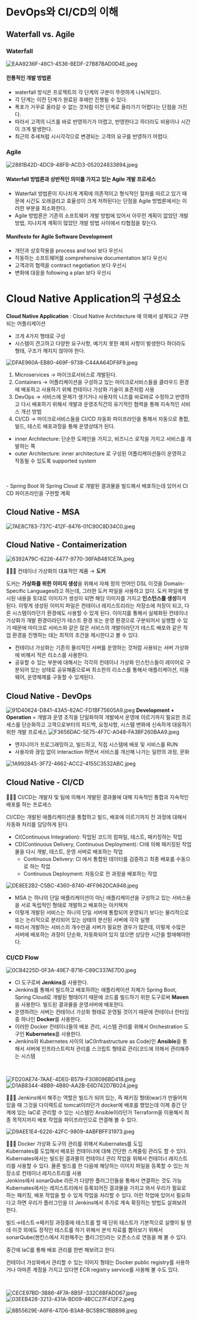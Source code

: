 # DevOps와 CI/CD의 이해
## Waterfall vs. Agile
### Waterfall
![EAA9236F-46C1-4536-BEDF-27B87BAD0D4E.jpeg](..%2F..%2F..%2F..%2F..%2F..%2FPictures%2FPhotos%20Library.photoslibrary%2Foriginals%2FE%2FEAA9236F-46C1-4536-BEDF-27B87BAD0D4E.jpeg)

#### 전통적인 개발 방법론
- waterfall 방식은 프로젝트의 각 단계의 구분이 뚜렷하게 나눠져있다.
- 각 단계는 이전 단계가 완료된 후에만 진행될 수 있다.
- 폭포가 거꾸로 올라갈 수 없는 것처럼 이전 단계로 올라가기 어렵다는 단점을 가진다.
- 따라서 고객의 니즈를 바로 반영하기가 어렵고, 반영한다고 하더라도 비용이나 시간이 크게 발생한다.
- 최근의 추세처럼 시시각각으로 변경되는 고객의 요구를 반영하기 어렵다.

### Agile
![2881B42D-4DC9-48FB-ACD3-052024833894.jpeg](..%2F..%2F..%2F..%2F..%2F..%2FPictures%2FPhotos%20Library.photoslibrary%2Foriginals%2F2%2F2881B42D-4DC9-48FB-ACD3-052024833894.jpeg)
#### Waterfall 방법론과 상반적인 의미를 가지고 있는 Agile 개발 프로세스

- Waterfall 방법론이 지나치게 계획에 의존적이고 형식적인 절차를 따르고 있기 때문에 시간도 오래걸리고 효율성이 크게 저하된다는 단점을 Agile 방법론에서는 이러한 부분을 최소화한다.
- Agile 방법론은 기존의 소프트웨어 개발 방법에 있어서 아무런 계획이 없었던 개발 방법, 지나치게 계획이 많았던 개발 방법 사이에서 타협점을 찾는다.

#### Manifesto for Agile Software Development

- 개인과 상호작용을 process and tool 보다 우선시
- 작동하는 소프트웨어를 comprehensive documentation 보다 우선시
- 고객과의 협력을 contract negotiation 보다 우선시
- 변화에 대응을 following a plan 보다 우선시

# Cloud Native Application의 구성요소
**Cloud Native Application** : Cloud Native Architecture 에 의해서 설계되고 구현되는 어플리케이션

- 크게 4가지 형태로 구성
- 시스템이 견고하고 다양한 요구사항, 예기치 못한 예외 사항이 발생한다 하더라도 형태, 구조가 깨지지 않아야 한다.

![DFAE960A-EB80-469F-9738-C44AA64DF6F9.jpeg](..%2F..%2F..%2F..%2F..%2F..%2FPictures%2FPhotos%20Library.photoslibrary%2Foriginals%2FD%2FDFAE960A-EB80-469F-9738-C44AA64DF6F9.jpeg)

1. Microservices -> 마이크로서비스로 개발된다.
2. Containers -> 어플리케이션을 구성하고 있는 마이크로서비스들을 클라우드 환경에 배포하고 사용하기 위해 컨테이너 가상화 기술이 표준처럼 사용
3. DevOps -> 서비스에 문제가 생기거나 사용자의 니즈를 바로바로 수정하고 반영하고 다시 배포하기 위해서 개발과 운영조직간의 유기적인 협력을 통해 지속적인 서비스 개선 방법
4. CI/CD -> 마이크로서비스들을 CI/CD 자동화 파이프라인을 통해서 자동으로 통합, 빌드, 테스트 배포과정을 통해 운영상태가 된다.

- inner Architecture: 단순한 도메인을 가지고, 비즈니스 로직을 가지고 서비스를 개발하는 쪽
- outer Architecture: inner architecture 로 구성된 어플리케이션들이 운영하고 작동될 수 있도록 supported system
<br>
<br>
- Spring Boot 와 Spring Cloud 로 개발된 결과물을 빌드해서 배포하는데 있어서 CI CD 파이프라인을 구현할 계획

## Cloud Native - MSA
![7AE8C783-737C-412F-8476-01C90C8D34C0.jpeg](..%2F..%2F..%2F..%2F..%2F..%2FPictures%2FPhotos%20Library.photoslibrary%2Foriginals%2F7%2F7AE8C783-737C-412F-8476-01C90C8D34C0.jpeg)

## Cloud Native - Contaimerization
![6392A79C-6226-4477-9770-36FAB481CE7A.jpeg](..%2F..%2F..%2F..%2F..%2F..%2FPictures%2FPhotos%20Library.photoslibrary%2Foriginals%2F6%2F6392A79C-6226-4477-9770-36FAB481CE7A.jpeg)
<aside>

🧑🏻‍🏫 컨테이너 가상화의 대표적인 제품 → **도커**

도커는 **가상화를 위한 이미지 생성**을 위해서 자체 정의 언어인 DSL 이것을 Domain-Specific Languages라고 하는데, 그러한 도커 파일을 사용하고 있다.
도커 파일에 명시된 내용을 토대로 이미지가 생성이 되면 해당 이미지를 가지고 **인스턴스를 생성**하게 된다.
이렇게 생성된 이미지 파일은 컨테이너 레지스트리라는 저장소에 저장이 되고, 다른 시스템이라던가 환경에도 사용할 수 있게 된다.
이미지를 통해서 실체화된 컨테이너 가상화가 개발 환경이라던가 테스트 환경 또는 운영 환경으로 구분되어서 실행할 수 있기 때문에 마이크로 서비스와 같은 많은 서비스의 개발이라던가 테스트 배포와 같은 작업 환경을 진행하는 데는 최적의 조건을 제시한다고 볼 수 있다.

- 컨테이너 가상화는 기존의 물리적인 서버를 운영하는 것처럼 사용되는 서버 가상화에 비해서 적은 리소스를 사용한다.
- 공유할 수 있는 부분에 대해서는 각각의 컨테이너 가상화 인스턴스들이 레이어로 구분되어 있는 상태로 공유해줌으로써 최소한의 리소스를 통해서 애플리케이션, 미들웨어, 운영체제를 구동할 수 있게된다.
</aside>

## Cloud Native - DevOps
![91D40624-D841-43A5-82AC-FD1BF75605A9.jpeg](..%2F..%2F..%2F..%2F..%2F..%2FPictures%2FPhotos%20Library.photoslibrary%2Foriginals%2F9%2F91D40624-D841-43A5-82AC-FD1BF75605A9.jpeg)
**Development + Operation** =
개발과 운영 조직을 단일화하여 개발에서 운영에 이르기까지 필요한 프로세스를 단순화하고 고객으로부터의 피드백, 요청사항, 시스템 변화에 신속하게 대응하기 위한 개발 프로세스
![F3656DAC-5E75-4F7C-A048-FA3BF260BAA9.jpeg](..%2F..%2F..%2F..%2F..%2F..%2FPictures%2FPhotos%20Library.photoslibrary%2Foriginals%2FF%2FF3656DAC-5E75-4F7C-A048-FA3BF260BAA9.jpeg)
- 엔지니어가 프로그래밍하고, 빌드하고, 직접 시스템에 배포 및 서비스를 RUN
- 사용자와 끊임 없이 Interaction 하면서 서비스를 개선해 나가는 일련의 과정, 문화

![1A992845-3F72-4662-ACC2-4155C3532ABC.jpeg](..%2F..%2F..%2F..%2F..%2F..%2FPictures%2FPhotos%20Library.photoslibrary%2Foriginals%2F1%2F1A992845-3F72-4662-ACC2-4155C3532ABC.jpeg)

## Cloud Native - CI/CD


🧑🏻‍🏫 CI/CD는 개발자 및 팀에 의해서 개발된 결과물에 대해 지속적인 통합과 지속적인 배포를 하는 프로세스<br>

CI/CD는 개발된 애플리케이션을 통합하고 빌드, 배포에 이르기까지 전 과정에 대해서 자동화 처리를 담당하게 된다.

- CI(Continuous Integration): 작업된 코드의 컴파일, 테스트, 패키징하는 작업
- CD(Continuous Delivery, Continuous Deployment): CI에 의해 패키징된 작업물을 다시 개발, 테스트, 운영 서버로 배포하는 작업
  - Continuous Delivery: CI 에서 통합된 데이터를 검증하고 최종 배포를 수동으로 하는 작업
  - Continuous Deployment: 자동으로 전 과정을 배포하는 작업
  
![DE8EE2B2-C5BC-4360-8740-4FF962DCA948.jpeg](..%2F..%2F..%2F..%2F..%2F..%2FPictures%2FPhotos%20Library.photoslibrary%2Foriginals%2FD%2FDE8EE2B2-C5BC-4360-8740-4FF962DCA948.jpeg)

- MSA 는 하나의 단일 애플리케이션이 아닌 애플리케이션을 구성하고 있는 서비스들을 서로 독립적인 형태로 개발하고 배포하는 아키텍처
- 이렇게 개발된 서비스는 하나의 단일 서버에 통합되어 운영되기 보다는 물리적으로 또는 논리적으로 분리되어 있는 상태의 분산된 서버에 각각 실행
- 따라서 개발하는 서비스의 개수만큼 서버가 필요한 경우가 많은데, 이렇게 수많은 서버에 배포하는 과정이 단순화, 자동화되어 있지 않으면 상당한 시간을 할애해야한다.

### CI/CD Flow
![0CB4225D-0F3A-49E7-B716-C89C337AE7D0.jpeg](..%2F..%2F..%2F..%2F..%2F..%2FPictures%2FPhotos%20Library.photoslibrary%2Foriginals%2F0%2F0CB4225D-0F3A-49E7-B716-C89C337AE7D0.jpeg)
- CI 도구로써 **Jenkins**를 사용한다.
- Jenkins를 통해서 빌드하고 배포하려는 애플리케이션 자체가 Spring Boot, Spring Cloud로 개발된 형태이기 때문에 코드를 빌드하기 위한 도구로써 **Maven**을 사용한다.
빌드된 결과물을 운영서버에 배포한다.
- 운영하려는 서버는 컨테이너 가상화 형태로 운영될 것이기 때문에 컨테이너 런타임 중 하나인 **Docker**를 사용한다.
- 이러한 Docker 컨테이너들의 배포 관리, 시스템 관리를 위해서 Orchestration 도구인 **Kubernetes**를 사용한다.
- Jenkins와 Kubernetes 사이의 IaC(Infrastructure as Code)인 **Ansible**을 통해서 서버에 인프라스트럭처 관리를 스크립트 형태로 관리(코드에 의해서 관리해주는 시스템

<br>

![FD20AE74-7AAE-4DE0-B579-F308096BD418.jpeg](..%2F..%2F..%2F..%2F..%2F..%2FPictures%2FPhotos%20Library.photoslibrary%2Foriginals%2FF%2FFD20AE74-7AAE-4DE0-B579-F308096BD418.jpeg)
![D1AB8344-4BB9-4B80-AA2B-E6D742D7B024.jpeg](..%2F..%2F..%2F..%2F..%2F..%2FPictures%2FPhotos%20Library.photoslibrary%2Foriginals%2FD%2FD1AB8344-4BB9-4B80-AA2B-E6D742D7B024.jpeg)

🧑🏻‍🏫 Jenkins에서 해주는 역할은 빌드가 되어 있는, 즉 패키징 형태(war)가 만들어져 있을 때 그것을 다이렉트로 tomcat이라던가 docker에 배포를 했었는데
이제 중간 단계에 있는 IaC로 관리할 수 있는 시스템인 Ansible이라던가 Terraform을 이용해서 최종 목적지까지 배포 작업을 파이프라인으로 연결해 볼 수 있다.

![D9AEE1E4-6226-42FC-9809-4ABFBFF31973.jpeg](..%2F..%2F..%2F..%2F..%2F..%2FPictures%2FPhotos%20Library.photoslibrary%2Foriginals%2FD%2FD9AEE1E4-6226-42FC-9809-4ABFBFF31973.jpeg)

🧑🏻‍🏫 Docker 가상화 도구의 관리를 위해서 Kubernates를 도입<br>
Kubernates를 도입해서 배포된 컨테이너에 대해 간단한 스케줄링 관리도 할 수 있다.<br>
Kubernates에서는 빌드된 결과물의 컨테이너 관리 작업을 위해서 컨테이너 레지스트리를 사용할 수 있다. 
물론 빌드를 한 다음에 해당하는 이미지 파일을 등록할 수 있는 저장소로 컨테이너 레지스트리를 사용<br>
Jenkins에서 sonarQube 라든가 다양한 플러그인들을 통해서 연결하는 것도 가능<br>
Kubernates에서는 레지스트리에서 등록되어진 결과물을 가지고 와서 우리가 필요로 하는 패키징, 배포 작업을 할 수 있게 작업을 처리할 수 있다.
이런 작업에 있어서 필요하다고 하면 우리가 플러그인을 더 Jenkins에서 추가로 계속 확장하는 방법도 살펴보려 한다.

빌드→테스트→패키징 과정중에 테스트를 할 때 단위 테스트가 기본적으로 실행이 될 텐데 이것 외에도 정적인 테스트를 하기 위해서 분석 자료를 뽑아보기 위해서 sonarQube(젠킨스에서 지원해주는 플러그인)라는 오픈소스로 연동을 해 볼 수 있다.

중간에 IaC를 통해 배포 관리를 한번 해보려고 한다.

컨테이너 가상화에서 관리할 수 있는 이미지 형태는 Docker public registry를 사용하거나 아마존 계정을 가지고 있다면 ECR registry service를 사용해 볼 수도 있다.

<br>

![CECE97BD-3B86-4F7A-8B5F-332C6BFADD67.jpeg](..%2F..%2F..%2F..%2F..%2F..%2FPictures%2FPhotos%20Library.photoslibrary%2Foriginals%2FC%2FCECE97BD-3B86-4F7A-8B5F-332C6BFADD67.jpeg)
![03EEB428-3213-431A-BD09-4BCC27F412F2.jpeg](..%2F..%2F..%2F..%2F..%2F..%2FPictures%2FPhotos%20Library.photoslibrary%2Foriginals%2F0%2F03EEB428-3213-431A-BD09-4BCC27F412F2.jpeg)

![8B55629E-A6F6-47D6-B3A8-BC5B9C1BBB98.jpeg](..%2F..%2F..%2F..%2F..%2F..%2FPictures%2FPhotos%20Library.photoslibrary%2Foriginals%2F8%2F8B55629E-A6F6-47D6-B3A8-BC5B9C1BBB98.jpeg)


